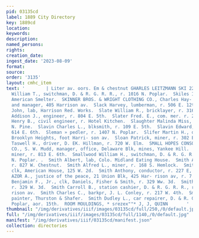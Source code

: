 ```yaml
---
pid: 03135cd
label: 1889 City Directory
key: 1889cd
location: 
keywords: 
description: 
named_persons: 
rights: 
creation_date: 
ingest_date: '2023-08-09'
format: 
source: 
order: '3135'
layout: cmhc_item
text: '        | Liter av. oors. Em & chestnut GHARLES LEITZMANN SKI 2217 SMI  Skidmore
  William T., switchman, D. & R. G. R. R., r. 1016 N. Poplar.  Skiles Isaac, smelter,
  American Smelter.  SKINNER BROS. & WRIGHT CLOTHING CO., Charles Hay- den, Jr., vice-president
  and manager, 405 Harrison av.  Slack Harvey, lumberman, r. 506 E. 12th.  Slager
  John, lab, Harrison Red. Works.  Slate William R., bricklayer, r. 316 W. Chestnut.  Slater
  Addison J., engineer, r. 804 E. 5th.  Slater Fred. E., com. mer. r. 208 W. 3d.  Slater
  Henry B., civil engineer, r. Hotel Kitchen.  Slaughter Malinda Miss, col’d, r. 702
  N. Pine.  Slavin Charles L., blksmith, r. 109 E. 5th.  Slavin Edward, miner, r.
  614 E. 6th.  Sleman » pedler, r. 1407 N. Poplar.  Slifer Martin H., dairyman, r.
  Brooklyn Heights, foot Harri- son av.  Sloan Patrick, miner, r. 302 E. 6th.  Slusher
  Taswell H., driver, D. EK. Hillman, r. 720 W. Elm.  SMALL HOPES CONSOLIDATED MINING
  CO., S. W. Mudd, manager, office, Delaware Blk, mines, Yankee Hill.  Small John,
  miner, r. 813 E. 6th.  Smallwood William H., switchman, D. & R. G. R. R., r. 1407
  N. Poplar. .  Smith Albert, lab, Colo. Midland Eating House.  Smith Albert P., lab,
  r. 827 W. Chestnut.  Smith Alfred L., miner, r. 168 S. Hemlock.  Smith Allen A.,
  clk, American House, 125 W. 2d.  Smith Anthony, conductor, r. 227 E, 8th.  SMITH
  AZOR A., justice of the peace, 21 Union Blk, 425 Har- rison av, r. 7 St. Louis av.  Smith
  Benjamin F., Jr., clk, Daniels, Fisher & Smith, r. 329 Ww. 3d.  Smith B. F. Mrs.,
  r. 329 W. 3d.  Smith Carroll B., station cashier, D. & R. G. R. R., r. 1207 Har-
  rison av.  Smith Charles C., barkpr, J. L. Conley, r. 217 W. 4th.  Smith David,
  painter, Thurston & Shafer.  Smith Dudley L., car repairer, D. & R. G. R. R., r.
  Poplar, aor. 15th.  ROOM MOULDINGS, * srezex""* J, J, QUINN       '
thumbnail: "/img/derivatives/iiif/images/03135cd/full/250,/0/default.jpg"
full: "/img/derivatives/iiif/images/03135cd/full/1140,/0/default.jpg"
manifest: "/img/derivatives/iiif/03135cd/manifest.json"
collection: directories
---
```

